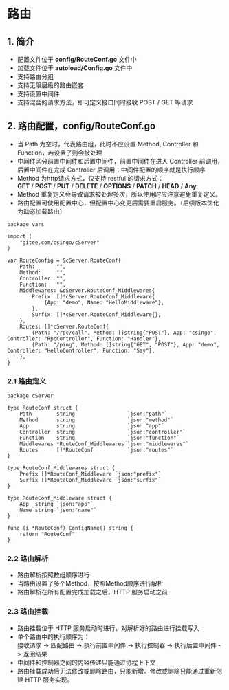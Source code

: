 # 路由

## 1. 简介

- 配置文件位于 **config/RouteConf.go** 文件中
- 加载文件位于 **autoload/Config.go** 文件中
- 支持路由分组
- 支持无限层级的路由嵌套
- 支持设置中间件
- 支持混合的请求方法，即可定义接口同时接收 POST / GET 等请求

## 2. 路由配置，**config/RouteConf.go**

- 当 Path 为空时，代表路由组，此时不应设置  Method, Controller 和 Function，若设置了则会被处理
- 中间件区分前置中间件和后置中间件，前置中间件在进入 Controller 前调用，后置中间件在完成 Controller 后调用；中间件配置的顺序就是执行顺序
- Method 为http请求方式，仅支持 restful 的请求方式： <br>**GET** / **POST** / **PUT** / **DELETE** / **OPTIONS** / **PATCH** / **HEAD** / **Any**
- Method 重复定义会导致请求被处理多次，所以使用时应注意避免重复定义。
- 路由配置可使用配置中心，但配置中心变更后需要重启服务。（后续版本优化为动态加载路由）

```golang
package vars

import (
	"gitee.com/csingo/cServer"
)

var RouteConfig = &cServer.RouteConf{
	Path:       "",
	Method:     "",
	Controller: "",
	Function:   "",
	Middlewares: &cServer.RouteConf_Middlewares{
		Prefix: []*cServer.RouteConf_Middleware{
			{App: "demo", Name: "HelloMiddleware"},
		},
		Surfix: []*cServer.RouteConf_Middleware{},
	},
	Routes: []*cServer.RouteConf{
		{Path: "/rpc/call", Method: []string{"POST"}, App: "csingo", Controller: "RpcController", Function: "Handler"},
		{Path: "/ping", Method: []string{"GET", "POST"}, App: "demo", Controller: "HelloController", Function: "Say"},
	},
}

```

### 2.1 路由定义

```golang
package cServer

type RouteConf struct {
	Path        string                 `json:"path"`
	Method      string                 `json:"method"`
	App         string                 `json:"app"`
	Controller  string                 `json:"controller"`
	Function    string                 `json:"function"`
	Middlewares *RouteConf_Middlewares `json:"middlewares"`
	Routes      []*RouteConf           `json:"routes"`
}

type RouteConf_Middlewares struct {
	Prefix []*RouteConf_Middleware `json:"prefix"`
	Surfix []*RouteConf_Middleware `json:"surfix"`
}

type RouteConf_Middleware struct {
	App  string `json:"app"`
	Name string `json:"name"`
}

func (i *RouteConf) ConfigName() string {
	return "RouteConf"
}
```

### 2.2 路由解析

- 路由解析按照数组顺序进行
- 当路由设置了多个Method，按照Method顺序进行解析
- 路由解析在所有配置完成加载之后，HTTP 服务启动之前

### 2.3 路由挂载

- 路由挂载位于 HTTP 服务启动时进行，对解析好的路由进行挂载写入
- 单个路由中的执行顺序为：<br>接收请求 -> 匹配路由 -> 执行前置中间件 -> 执行控制器 -> 执行后置中间件 -> 返回结果
- 中间件和控制器之间的内容传递只能通过协程上下文
- 路由挂载成功后无法修改或删除路由，只能新增。修改或删除只能通过重新创建 HTTP 服务实现。

